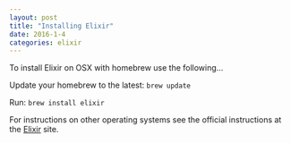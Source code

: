 ```yaml
---
layout: post
title: "Installing Elixir"
date: 2016-1-4
categories: elixir
---
```

To install Elixir on OSX with homebrew use the following...

Update your homebrew to the latest: `brew update`

Run: `brew install elixir`

For instructions on other operating systems see the official instructions at the [Elixir](http://elixir-lang.org/install.html) site.
